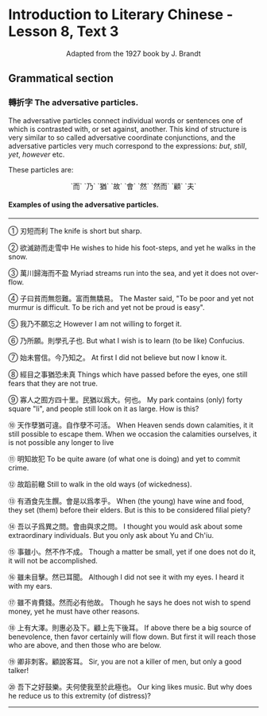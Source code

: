 # Introduction to Literary Chinese - Lesson 8, Text 3

<center>Adapted from the 1927 book by J. Brandt</center>

## Grammatical section

### 轉折字 The adversative particles.

The adversative particles connect individual words or sentences one of which is contrasted with, or set against, another. This kind of structure is very similar to so called adversative coordinate conjunctions, and the adversative particles very much correspond to the expressions: _but_, _still_, _yet_, _however_ etc.

These particles are:

<center>`而` `乃` `猶` `故` `會` `然` `然而` `顧` `夫`</center>

#### Examples of using the adversative particles.

---

① 刃短而利
The knife is short but sharp.

② 欲滅跡而走雪中
He wishes to hide his foot-steps, and yet he walks in the snow.

③ 萬川歸海而不盈
Myriad streams run into the sea, and yet it does not over-flow.

④ 子曰貧而無怨難。富而無驕易。
The Master said, "To be poor and yet not murmur is difficult. To be rich and yet not be proud is easy".

⑤ 我乃不願忘之
However I am not willing to forget it.

⑥ 乃所願。則學孔子也.
But what I wish is to learn (to be like) Confucius.

⑦ 始未嘗信。今乃知之。
At first I did not believe but now I know it.

⑧ 經目之事猶恐未真
Things which have passed before the eyes, one still fears that they are not true.

⑨ 寡人之囿方四十里。民猶以爲大。何也。
My park contains (only) forty square "li", and people still look on it as large. How is this?

⑩ 天作孽猶可違。自作孽不可活。
When Heaven sends down calamities, it it still possible to escape them. When we occasion the calamities ourselves, it is not possible any longer to live

⑪ 明知故犯
To be quite aware (of what one is doing) and yet to commit crime.

⑫ 故蹈前轍
Still to walk in the old ways (of wickedness).

⑬ 有酒食先生饌。會是以爲孝乎。
When (the young) have wine and food, they set (them) before their elders. But is this to be considered filial piety?

⑭ 吾以子爲異之問。會由與求之問。
I thought you would ask about some extraordinary individuals. But you only ask about Yu and Ch'iu.

⑮ 事雖小。然不作不成。
Though a matter be small, yet if one does not do it, it will not be accomplished.

⑯ 雖未目擊。然已耳聞。
Although I did not see it with my eyes. I heard it with my ears.

⑰ 雖不肯費錢。然而必有他故。
Though he says he does not wish to spend money, yet he must have other reasons.

⑱ 上有大澤。則惠必及下。顧上先下後耳。
If above there be a big source of benevolence, then favor certainly will flow down. But first it will reach those who are above, and then those who are below.

⑲ 卿非刺客。顧說客耳。
Sir, you are not a killer of men, but only a good talker!

⑳ 吾下之好鼓樂。夫何使我至於此極也。
Our king likes music. But why does he reduce us to this extremity (of distress)?

---

